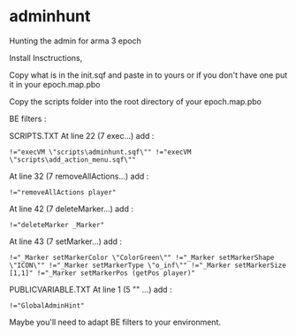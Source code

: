 
# adminhunt
Hunting the admin for arma 3 epoch

Install Insctructions, 

Copy what is in the init.sqf and paste in to yours or if you don't have one put it in your epoch.map.pbo

Copy the scripts folder into the root directory of your epoch.map.pbo

BE filters : 

SCRIPTS.TXT
At line 22 (7 exec...) add : 

	!="execVM \"scripts\adminhunt.sqf\"" !="execVM \"scripts\add_action_menu.sqf\"" 
	
At line 32 (7 removeAllActions...) add :

	!="removeAllActions player"

At line 42 (7 deleteMarker...) add : 

	!="deleteMarker _Marker"

At line 43 (7 setMarker...) add :

	!="_Marker setMarkerColor \"ColorGreen\"" !="_Marker setMarkerShape \"ICON\"" !="_Marker setMarkerType \"o_inf\"" !="_Marker setMarkerSize [1,1]" !="_Marker setMarkerPos (getPos player)"

PUBLICVARIABLE.TXT
At line 1 (5 "" ...) add : 

	!="GlobalAdminHint"
	
Maybe you'll need to adapt BE filters to your environment.